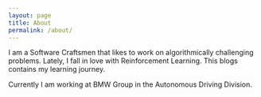 ```yaml
---
layout: page
title: About
permalink: /about/
---
```


I am a Software Craftsmen that likes to work on algorithmically challenging problems. Lately, I fall in love with Reinforcement Learning. This blogs contains my learning journey.

Currently I am working at BMW Group in the Autonomous Driving Division.

